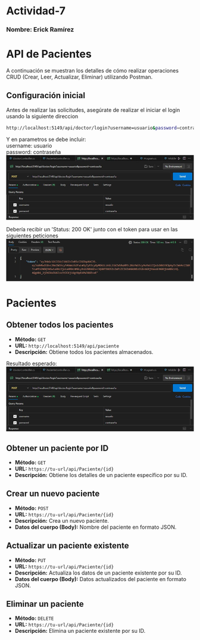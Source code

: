 # Actividad-7
### Nombre: Erick Ramírez  

# API de Pacientes  

A continuación se muestran los detalles de cómo realizar operaciones CRUD (Crear, Leer, Actualizar, Eliminar) utilizando Postman.  

## Configuración inicial  

Antes de realizar las solicitudes, asegúrate de realizar el iniciar el login usando la siguiente direccion
```bash
http://localhost:5149/api/doctor/login?username=usuario&password=contraseña
```
Y en parametros se debe incluir:  
username: usuario  
password: contraseña 
![Ejemplo de imagen](images/login_post.JPG)

Debería recibir un 'Status: 200 OK' junto con el token para usar en las siguientes peticiones
![Ejemplo de imagen](images/response_token.JPG)

# Pacientes  
## Obtener todos los pacientes

- **Método:** `GET`
- **URL:** `http://localhost:5149/api/paciente`
- **Descripción:** Obtiene todos los pacientes almacenados.

Resultado esperado:  
![Ejemplo de imagen](images/login_post.JPG)

## Obtener un paciente por ID

- **Método:** `GET`
- **URL:** `https://tu-url/api/Paciente/{id}`
- **Descripción:** Obtiene los detalles de un paciente específico por su ID.

## Crear un nuevo paciente

- **Método:** `POST`
- **URL:** `https://tu-url/api/Paciente/{id}`
- **Descripción:** Crea un nuevo paciente.
- **Datos del cuerpo (Body):** Nombre del paciente en formato JSON.

## Actualizar un paciente existente

- **Método:** `PUT`
- **URL:** `https://tu-url/api/Paciente/{id}`
- **Descripción:** Actualiza los datos de un paciente existente por su ID.
- **Datos del cuerpo (Body):** Datos actualizados del paciente en formato JSON.

## Eliminar un paciente

- **Método:** `DELETE`
- **URL:** `https://tu-url/api/Paciente/{id}`
- **Descripción:** Elimina un paciente existente por su ID.

